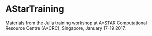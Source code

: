 # AStarTraining

Materials from the Julia training workshop at A\*STAR Computational Resource Centre (A*CRC), Singapore, January 17-19 2017.

